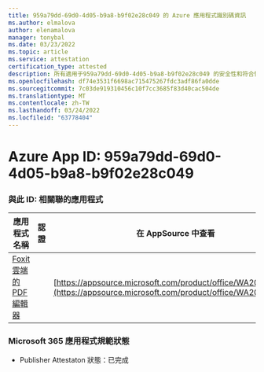 ```yaml
---
title: 959a79dd-69d0-4d05-b9a8-b9f02e28c049 的 Azure 應用程式識別碼資訊
ms.author: elmalova
author: elenamalova
manager: tonybal
ms.date: 03/23/2022
ms.topic: article
ms.service: attestation
certification_type: attested
description: 所有適用于959a79dd-69d0-4d05-b9a8-b9f02e28c049 的安全性和符合性資訊資訊。
ms.openlocfilehash: df74e3531f6698ac715475267fdc3adf86fa0dde
ms.sourcegitcommit: 7c03de919310456c10f7cc3685f83d40cac504de
ms.translationtype: MT
ms.contentlocale: zh-TW
ms.lasthandoff: 03/24/2022
ms.locfileid: "63778404"
---
```

# <a name="azure-app-id-959a79dd-69d0-4d05-b9a8-b9f02e28c049"></a>Azure App ID: 959a79dd-69d0-4d05-b9a8-b9f02e28c049


### <a name="apps-associated-with-this-id"></a>與此 ID: 相關聯的應用程式
| **應用程式名稱** | **認證** | **在 AppSource 中查看** |
|--------------|---------------|-----------------------|
| [Foxit 雲端的 PDF 編輯器](../forward/WA200003703.md) |  | [https://appsource.microsoft.com/product/office/WA200003703](https://appsource.microsoft.com/product/office/WA200003703) |

### <a name="microsoft-365-app-compliance-status"></a>Microsoft 365 應用程式規範狀態
- Publisher Attestaton 狀態：已完成
